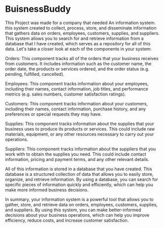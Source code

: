 # BuisnessBuddy
This Project was made for a company that needed An information system.
this system created to collect, process, store, and disseminate information that gathers data on orders, employees, customers, supplies, and suppliers. This system allows you to search for and retrieve information from a database that I have created, which serves as a repository for all of this data.
Let's take a closer look at each of the components in your system:

Orders: This component tracks all of the orders that your business receives from customers. It includes information such as the customer name, the order date, the products or services ordered, and the order status (e.g. pending, fulfilled, cancelled).

Employees: This component tracks information about your employees, including their names, contact information, job titles, and performance metrics (e.g. sales numbers, customer satisfaction ratings).

Customers: This component tracks information about your customers, including their names, contact information, purchase history, and any preferences or special requests they may have.

Supplies: This component tracks information about the supplies that your business uses to produce its products or services. This could include raw materials, equipment, or any other resources necessary to carry out your operations.

Suppliers: This component tracks information about the suppliers that you work with to obtain the supplies you need. This could include contact information, pricing and payment terms, and any other relevant details.

All of this information is stored in a database that you have created. This database is a structured collection of data that allows you to easily store, organize, and retrieve information. By using a database, you can search for specific pieces of information quickly and efficiently, which can help you make more informed business decisions.

In summary, your information system is a powerful tool that allows you to gather, store, and retrieve data on orders, employees, customers, supplies, and suppliers. By using this system, you can make better-informed decisions about your business operations, which can help you improve efficiency, reduce costs, and increase customer satisfaction.
